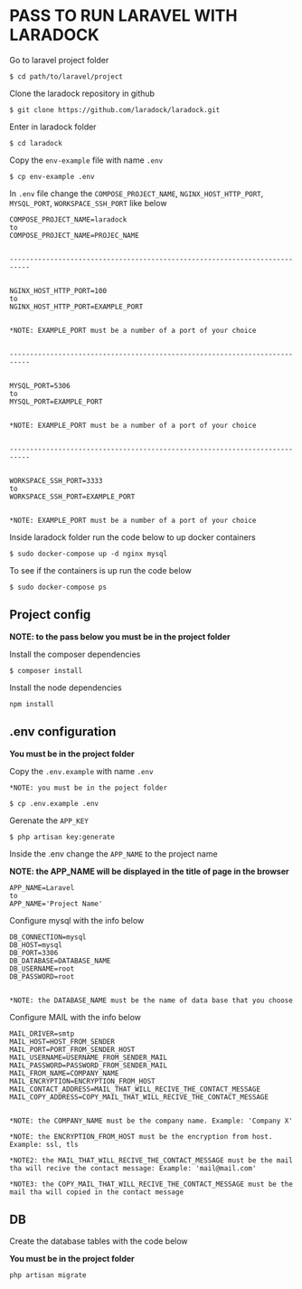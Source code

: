 # PASS TO RUN LARAVEL WITH LARADOCK

Go to laravel project folder

```console
$ cd path/to/laravel/project
```

Clone the laradock repository in github

```console
$ git clone https://github.com/laradock/laradock.git
```

Enter in laradock folder

```console
$ cd laradock
```

Copy the `env-example` file with name `.env`

```console
$ cp env-example .env
```

In `.env` file change the `COMPOSE_PROJECT_NAME`, `NGINX_HOST_HTTP_PORT`, `MYSQL_PORT`, `WORKSPACE_SSH_PORT` like below

```
COMPOSE_PROJECT_NAME=laradock
to
COMPOSE_PROJECT_NAME=PROJEC_NAME


---------------------------------------------------------------------------


NGINX_HOST_HTTP_PORT=100
to
NGINX_HOST_HTTP_PORT=EXAMPLE_PORT


*NOTE: EXAMPLE_PORT must be a number of a port of your choice


---------------------------------------------------------------------------


MYSQL_PORT=5306
to
MYSQL_PORT=EXAMPLE_PORT


*NOTE: EXAMPLE_PORT must be a number of a port of your choice


---------------------------------------------------------------------------


WORKSPACE_SSH_PORT=3333
to
WORKSPACE_SSH_PORT=EXAMPLE_PORT


*NOTE: EXAMPLE_PORT must be a number of a port of your choice
```

Inside laradock folder run the code below to up docker containers

```console
$ sudo docker-compose up -d nginx mysql
```

To see if the containers is up run the code below

```console
$ sudo docker-compose ps
```


## Project config

**NOTE: to the pass below you must be in the project folder**

Install the composer dependencies

```console
$ composer install
```

Install the node dependencies

```console
npm install
```


## .env configuration

**You must be in the project folder**

Copy the `.env.example` with name `.env`

```console
*NOTE: you must be in the poject folder

$ cp .env.example .env
```

Gerenate the `APP_KEY`

```console
$ php artisan key:generate
```

Inside the .env change the `APP_NAME` to the project name

**NOTE: the APP_NAME will be displayed in the title of page in the browser**

```
APP_NAME=Laravel
to
APP_NAME='Project Name'
```

Configure mysql with the info below

```
DB_CONNECTION=mysql
DB_HOST=mysql
DB_PORT=3306
DB_DATABASE=DATABASE_NAME
DB_USERNAME=root
DB_PASSWORD=root


*NOTE: the DATABASE_NAME must be the name of data base that you choose
```

Configure MAIL with the info below

```
MAIL_DRIVER=smtp
MAIL_HOST=HOST_FROM_SENDER
MAIL_PORT=PORT_FROM_SENDER_HOST
MAIL_USERNAME=USERNAME_FROM_SENDER_MAIL
MAIL_PASSWORD=PASSWORD_FROM_SENDER_MAIL
MAIL_FROM_NAME=COMPANY_NAME
MAIL_ENCRYPTION=ENCRYPTION_FROM_HOST
MAIL_CONTACT_ADDRESS=MAIL_THAT_WILL_RECIVE_THE_CONTACT_MESSAGE
MAIL_COPY_ADDRESS=COPY_MAIL_THAT_WILL_RECIVE_THE_CONTACT_MESSAGE


*NOTE: the COMPANY_NAME must be the company name. Example: 'Company X'

*NOTE: the ENCRYPTION_FROM_HOST must be the encryption from host. Example: ssl, tls

*NOTE2: the MAIL_THAT_WILL_RECIVE_THE_CONTACT_MESSAGE must be the mail tha will recive the contact message: Example: 'mail@mail.com'

*NOTE3: the COPY_MAIL_THAT_WILL_RECIVE_THE_CONTACT_MESSAGE must be the mail tha will copied in the contact message
```


## DB

Create the database tables with the code below

**You must be in the project folder**

```console
php artisan migrate
```
